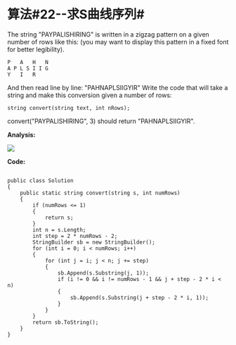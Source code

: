 # 算法#22--求S曲线序列#

The string "PAYPALISHIRING" is written in a zigzag pattern on a given number of rows like this: (you may want to display this pattern in a fixed font for better legibility).

	P   A   H   N
	A P L S I I G
	Y   I   R

And then read line by line: "PAHNAPLSIIGYIR"
Write the code that will take a string and make this conversion given a number of rows:

	string convert(string text, int nRows);

convert("PAYPALISHIRING", 3) should return "PAHNAPLSIIGYIR".

**Analysis:**

![](http://i.imgur.com/gmpPiNK.jpg)

**Code:**

```Csharp

public class Solution
{
    public static string convert(string s, int numRows)
    {
        if (numRows <= 1)
        {
            return s;
        }
        int n = s.Length;
        int step = 2 * numRows - 2;
        StringBuilder sb = new StringBuilder();
        for (int i = 0; i < numRows; i++)
        {
            for (int j = i; j < n; j += step)
            {
                sb.Append(s.Substring(j, 1));
                if (i != 0 && i != numRows - 1 && j + step - 2 * i < n)
                {
                    sb.Append(s.Substring(j + step - 2 * i, 1));
                }
            }
        }
        return sb.ToString();
    }
}
```